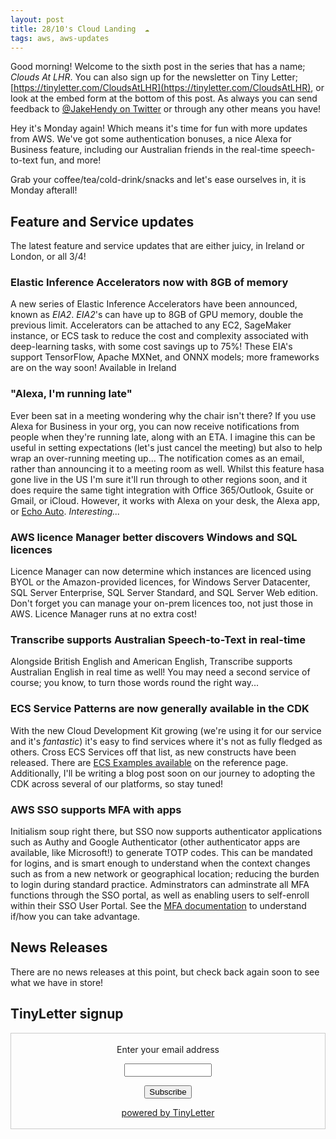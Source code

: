 ```yaml
---
layout: post
title: 28/10's Cloud Landing  ☁
tags: aws, aws-updates
---
```


Good morning! Welcome to the sixth post in the series that has a name; _Clouds At LHR_. You can also sign up for the newsletter on Tiny Letter; [https://tinyletter.com/CloudsAtLHR](https://tinyletter.com/CloudsAtLHR), or look at the embed form at the bottom of this post. As always you can send feedback to [@JakeHendy on Twitter](https://twitter.com/JakeHendy) or through any other means you have!

Hey it's Monday again! Which means it's time for fun with more updates from AWS. We've got some authentication bonuses, a nice Alexa for Business feature, including our Australian friends in the real-time speech-to-text fun, and more! 

Grab your coffee/tea/cold-drink/snacks and let's ease ourselves in, it is Monday afterall!

## Feature and Service updates

The latest feature and service updates that are either juicy, in Ireland or London, or all 3/4!
### Elastic Inference Accelerators now with 8GB of memory

A new series of Elastic Inference Accelerators have been announced, known as _EIA2_. _EIA2_'s can have up to 8GB of GPU memory, double the previous limit.
Accelerators can be attached to any EC2, SageMaker instance, or ECS task to reduce the cost and complexity associated with deep-learning tasks, with some cost savings up to 75%!
These EIA's support TensorFlow, Apache MXNet, and ONNX models; more frameworks are on the way soon!
Available in Ireland

### "Alexa, I'm running late"

Ever been sat in a meeting wondering why the chair isn't there? If you use Alexa for Business in your org, you can now receive notifications from people when they're running late, along with an ETA. I imagine this can be useful in setting expectations (let's just cancel the meeting) but also to help wrap an over-running meeting up...
The notification comes as an email, rather than announcing it to a meeting room as well.
Whilst this feature hasa gone live in the US I'm sure it'll run through to other regions soon, and it does require the same tight integration with Office 365/Outlook, Gsuite or Gmail, or iCloud. However, it works with Alexa on your desk, the Alexa app, or [Echo Auto](https://www.amazon.com/dp/B07VTK654B).
_Interesting..._

### AWS licence Manager better discovers Windows and SQL licences

Licence Manager can now determine which instances are licenced using BYOL or the Amazon-provided licences, for Windows Server Datacenter, SQL Server Enterprise, SQL Server Standard, and SQL Server Web edition.
Don't forget you can manage your on-prem licences too, not just those in AWS. Licence Manager runs at no extra cost!

### Transcribe supports Australian Speech-to-Text in real-time

Alongside British English and American English, Transcribe supports Australian English in real time as well!
You may need a second service of course; you know, to turn those words round the right way... 

### ECS Service Patterns are now generally available in the CDK

With the new Cloud Development Kit growing (we're using it for our service and it's _fantastic_) it's easy to find services where it's not as fully fledged as others. Cross ECS Services off that list, as new constructs have been released.
There are [ECS Examples available](https://docs.aws.amazon.com/cdk/api/latest/docs/aws-ecs-readme.html) on the reference page. Additionally, I'll be writing a blog post soon on our journey to adopting the CDK across several of our platforms, so stay tuned!

### AWS SSO supports MFA with apps

Initialism soup right there, but SSO now supports authenticator applications such as Authy and Google Authenticator (other authenticator apps are available, like Microsoft!) to generate TOTP codes. This can be mandated for logins, and is smart enough to understand when the context changes such as from a new network or geographical location; reducing the burden to login during standard practice.
Adminstrators can adminstrate all MFA functions through the SSO portal, as well as enabling users to self-enroll within their SSO User Portal.
See the [MFA documentation](https://docs.aws.amazon.com/singlesignon/latest/userguide/enable-mfa.html) to understand if/how you can take advantage.

## News Releases

There are no news releases at this point, but check back again soon to see what we have in store!

## TinyLetter signup

<form style="border:1px solid #ccc;padding:3px;text-align:center;" action="https://tinyletter.com/CloudsAtLHR" method="post" target="popupwindow" onsubmit="window.open('https://tinyletter.com/CloudsAtLHR', 'popupwindow', 'scrollbars=yes,width=800,height=600');return true"><p><label for="tlemail">Enter your email address</label></p><p><input type="text" style="width:140px" name="email" id="tlemail" /></p><input type="hidden" value="1" name="embed"/><input type="submit" value="Subscribe" /><p><a href="https://tinyletter.com" target="_blank">powered by TinyLetter</a></p></form>
